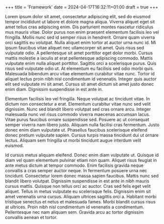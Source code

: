 +++
title = 'Framework'
date = 2024-04-17T16:32:11+01:00
draft = true
+++

Lorem ipsum dolor sit amet, consectetur adipiscing elit, sed do eiusmod tempor incididunt ut labore et dolore magna aliqua. Viverra aliquet eget sit amet tellus cras adipiscing enim. Dis parturient montes nascetur ridiculus mus mauris vitae. Dolor purus non enim praesent elementum facilisis leo vel fringilla. Mollis nunc sed id semper risus in hendrerit. Ornare quam viverra orci sagittis eu volutpat. Nulla aliquet enim tortor at auctor urna nunc id. Mi ipsum faucibus vitae aliquet nec ullamcorper sit amet. Quis risus sed vulputate odio. A pellentesque sit amet porttitor eget dolor morbi. Cursus mattis molestie a iaculis at erat pellentesque adipiscing commodo. Mattis vulputate enim nulla aliquet porttitor. Sagittis orci a scelerisque purus. Quis risus sed vulputate odio ut. At elementum eu facilisis sed odio morbi quis. Malesuada bibendum arcu vitae elementum curabitur vitae nunc. Tortor id aliquet lectus proin nibh nisl condimentum id venenatis. Integer quis auctor elit sed vulputate mi sit amet. Cursus sit amet dictum sit amet justo donec enim diam. Dignissim suspendisse in est ante in.

Elementum facilisis leo vel fringilla. Neque volutpat ac tincidunt vitae. In dictum non consectetur a erat. Elementum curabitur vitae nunc sed velit dignissim. Nunc sed blandit libero volutpat sed cras ornare arcu. Integer malesuada nunc vel risus commodo viverra maecenas accumsan lacus. Vitae purus faucibus ornare suspendisse sed. Posuere ac ut consequat semper viverra nam libero justo. Aliquam nulla facilisi cras fermentum. Justo donec enim diam vulputate ut. Phasellus faucibus scelerisque eleifend donec pretium vulputate sapien. Cursus turpis massa tincidunt dui ut ornare lectus. Aliquam sem fringilla ut morbi tincidunt augue interdum velit euismod.

Id cursus metus aliquam eleifend. Donec enim diam vulputate ut. Quisque id diam vel quam elementum pulvinar etiam non quam. Aliquet risus feugiat in ante metus dictum at tempor commodo. Enim facilisis gravida neque convallis a cras semper auctor neque. In fermentum posuere urna nec tincidunt. Consectetur lorem donec massa sapien faucibus. Mattis nunc sed blandit libero volutpat. Dignissim suspendisse in est ante in nibh mauris cursus mattis. Quisque non tellus orci ac auctor. Cras sed felis eget velit aliquet. Tellus in metus vulputate eu scelerisque felis. Dignissim enim sit amet venenatis urna cursus. Aliquam ultrices sagittis orci a. Habitant morbi tristique senectus et netus et malesuada fames. Morbi blandit cursus risus at ultrices. Proin nibh nisl condimentum id venenatis a condimentum. Pellentesque nec nam aliquam sem. Gravida arcu ac tortor dignissim convallis aenean et tortor.